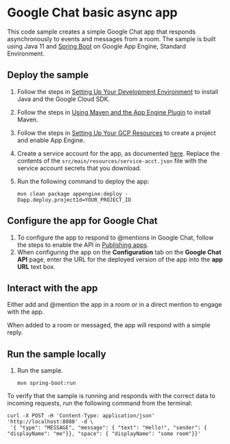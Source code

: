 # Google Chat basic async app

This code sample creates a simple Google Chat app that responds asynchronously to events and
messages from a room. The sample is built using Java 11 and 
[Spring Boot](https://spring.io/projects/spring-boot) on Google App Engine,
Standard Environment.

## Deploy the sample

  1. Follow the steps in [Setting Up Your Development Environment](https://cloud.google.com/appengine/docs/standard/setting-up-environment?tab=java)
     to install Java and the Google Cloud SDK.
      
  1. Follow the steps in [Using Maven and the App Engine Plugin](https://cloud.google.com/appengine/docs/standard/java11/using-maven)
     to install Maven.

  1. Follow the steps in [Setting Up Your GCP Resources](https://cloud.google.com/appengine/docs/standard/java11/console/#create)
     to create a project and enable App Engine.

  1. Create a service account for the app, as documented
     [here](https://developers.google.com/chat/api/guides/auth/service-accounts).
     Replace the contents of the `src/main/resources/service-acct.json` file with the service
     account secrets that you download.
       
  1. Run the following command to deploy the app:
     ```
     mvn clean package appengine:deploy -Dapp.deploy.projectId=YOUR_PROJECT_ID
     ```

## Configure the app for Google Chat

  1. To configure the app to respond to @mentions in Google Chat, follow
     the steps to enable the API in
     [Publishing apps](https://developers.google.com/chat/how-tos/apps-publish).
  1. When configuring the app on the **Configuration** tab on the
     **Google Chat API** page, enter the URL for the deployed version
     of the app into the **app URL** text box.


## Interact with the app

Either add and @mention the app in a room or in a direct mention to engage with the app.

When added to a room or messaged, the app will respond with a simple reply.

## Run the sample locally

  1. Run the sample.
     ```
     mvn spring-boot:run
     ```

To verify that the sample is running and responds with the correct data
to incoming requests, run the following command from the terminal:

```
curl -X POST -H 'Content-Type: application/json' 'http://localhost:8080' -d \
 '{ "type": "MESSAGE", "message": { "text": "Hello!", "sender": { "displayName": "me"}}, "space": { "displayName": "some room"}}'
```

